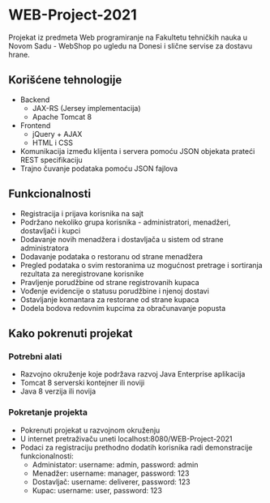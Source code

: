 # WEB-Project-2021

Projekat iz predmeta Web programiranje na Fakultetu tehničkih nauka u Novom Sadu - WebShop po ugledu na Donesi i slične servise za dostavu hrane.

## Korišćene tehnologije
- Backend
  - JAX-RS (Jersey implementacija)
  - Apache Tomcat 8
- Frontend
  - jQuery + AJAX
  - HTML i CSS
- Komunikacija između klijenta i servera pomoću JSON objekata prateći REST specifikaciju
- Trajno čuvanje podataka pomoću JSON fajlova
  
 ## Funkcionalnosti
 - Registracija i prijava korisnika na sajt
 - Podržano nekoliko grupa korisnika - administratori, menadžeri, dostavljači i kupci
 - Dodavanje novih menadžera i dostavljača u sistem od strane administratora
 - Dodavanje podataka o restoranu od strane menadžera
 - Pregled podataka o svim restoranima uz mogućnost pretrage i sortiranja rezultata za neregistrovane korisnike
 - Pravljenje porudžbine od strane registrovanih kupaca
 - Vođenje evidencije o statusu porudžbine i njenoj dostavi
 - Ostavljanje komantara za restorane od strane kupaca
 - Dodela bodova redovnim kupcima za obračunavanje popusta
 
 ## Kako pokrenuti projekat
 ### Potrebni alati
 - Razvojno okruženje koje podržava razvoj Java Enterprise aplikacija
 - Tomcat 8 serverski kontejner ili noviji
 - Java 8 verzija ili novija
### Pokretanje projekta
 - Pokrenuti projekat u razvojnom okruženju
 - U internet pretraživaču uneti localhost:8080/WEB-Project-2021
 - Podaci za registraciju prethodno dodatih korisnika radi demonstracije funkcionalnosti:
   - Administator: username: admin, password: admin
   - Menadžer: username: manager, password: 123
   - Dostavljač: username: deliverer, password: 123
   - Kupac: username: user, password: 123


 

